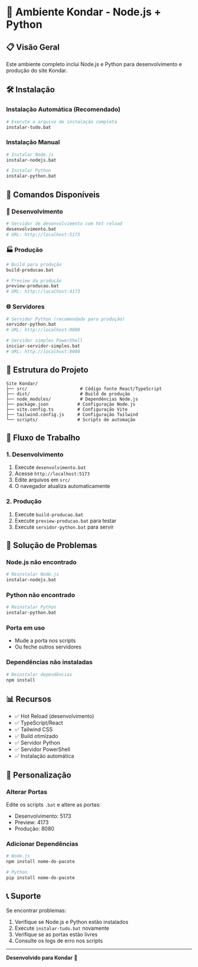 # 🚀 Ambiente Kondar - Node.js + Python

## 📋 Visão Geral

Este ambiente completo inclui Node.js e Python para desenvolvimento e produção do site Kondar.

## 🛠️ Instalação

### Instalação Automática (Recomendado)
```bash
# Execute o arquivo de instalação completa
instalar-tudo.bat
```

### Instalação Manual
```bash
# Instalar Node.js
instalar-nodejs.bat

# Instalar Python
instalar-python.bat
```

## 🎯 Comandos Disponíveis

### 🔧 Desenvolvimento
```bash
# Servidor de desenvolvimento com hot reload
desenvolvimento.bat
# URL: http://localhost:5173
```

### 🏭 Produção
```bash
# Build para produção
build-producao.bat

# Preview da produção
preview-producao.bat
# URL: http://localhost:4173
```

### 🌐 Servidores
```bash
# Servidor Python (recomendado para produção)
servidor-python.bat
# URL: http://localhost:8080

# Servidor simples PowerShell
iniciar-servidor-simples.bat
# URL: http://localhost:8080
```

## 📁 Estrutura do Projeto

```
Site Kondar/
├── src/                    # Código fonte React/TypeScript
├── dist/                   # Build de produção
├── node_modules/           # Dependências Node.js
├── package.json           # Configuração Node.js
├── vite.config.ts         # Configuração Vite
├── tailwind.config.js     # Configuração Tailwind
└── scripts/               # Scripts de automação
```

## 🔄 Fluxo de Trabalho

### 1. Desenvolvimento
1. Execute `desenvolvimento.bat`
2. Acesse `http://localhost:5173`
3. Edite arquivos em `src/`
4. O navegador atualiza automaticamente

### 2. Produção
1. Execute `build-producao.bat`
2. Execute `preview-producao.bat` para testar
3. Execute `servidor-python.bat` para servir

## 🐛 Solução de Problemas

### Node.js não encontrado
```bash
# Reinstalar Node.js
instalar-nodejs.bat
```

### Python não encontrado
```bash
# Reinstalar Python
instalar-python.bat
```

### Porta em uso
- Mude a porta nos scripts
- Ou feche outros servidores

### Dependências não instaladas
```bash
# Reinstalar dependências
npm install
```

## 📊 Recursos

- ✅ Hot Reload (desenvolvimento)
- ✅ TypeScript/React
- ✅ Tailwind CSS
- ✅ Build otimizado
- ✅ Servidor Python
- ✅ Servidor PowerShell
- ✅ Instalação automática

## 🎨 Personalização

### Alterar Portas
Edite os scripts `.bat` e altere as portas:
- Desenvolvimento: 5173
- Preview: 4173
- Produção: 8080

### Adicionar Dependências
```bash
# Node.js
npm install nome-do-pacote

# Python
pip install nome-do-pacote
```

## 📞 Suporte

Se encontrar problemas:
1. Verifique se Node.js e Python estão instalados
2. Execute `instalar-tudo.bat` novamente
3. Verifique se as portas estão livres
4. Consulte os logs de erro nos scripts

---

**Desenvolvido para Kondar** 🚀


